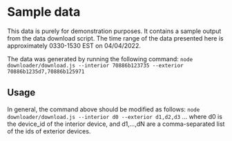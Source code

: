 # Sample data
This data is purely for demonstration purposes. It contains a sample output from the data download script. The time range of the data presented here is approximately 0330-1530 EST on 04/04/2022.

The data was generated by running the following command:
`node downloader/download.js --interior 70886b123735 --exterior 70886b1235d7,70886b125971`

## Usage
In general, the command above should be modified as follows:
`node downloader/download.js --interior d0 --exterior d1,d2,d3`
... where d0 is the device_id of the interior device, and d1,...,dN are a comma-separated list of the ids of exterior devices.